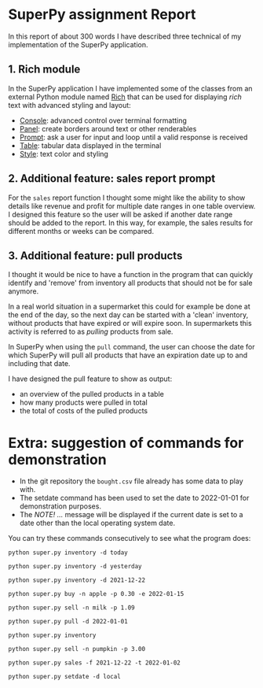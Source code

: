 # SuperPy assignment Report

In this report of about 300 words I have described three technical of my implementation of the SuperPy application.

## 1. Rich module
In the SuperPy application I have implemented some of the classes from an external Python module named [Rich](https://rich.readthedocs.io) that can be used for displaying *rich* text with advanced styling and layout:

- [Console](https://rich.readthedocs.io/en/stable/console.html): advanced control over terminal formatting
- [Panel](https://rich.readthedocs.io/en/stable/panel.html): create borders around text or other renderables
- [Prompt](https://rich.readthedocs.io/en/stable/prompt.html): ask a user for input and loop until a valid response is received
- [Table](https://rich.readthedocs.io/en/stable/tables.html): tabular data displayed in the terminal
- [Style](https://rich.readthedocs.io/en/stable/style.html): text color and styling

 ## 2. Additional feature: sales report prompt
For the `sales` report function I thought some might like the ability to show details like revenue and profit for multiple date ranges in one table overview. I designed this feature so the user will be asked if another date range should be added to the report. In this way, for example, the sales results for different months or weeks can be compared.

 ## 3. Additional feature: pull products
I thought it would be nice to have a function in the program that can quickly identify and 'remove' from inventory all products that should not be for sale anymore. 

In a real world situation in a supermarket this could for example be done at the end of the day, so the next day can be started with a 'clean' inventory, without products that have expired or will expire soon. In supermarkets this activity is referred to as *pulling* products from sale. 

In SuperPy when using the `pull` command, the user can choose the date for which SuperPy will pull all products that have an expiration date up to and including that date.

I have designed the pull feature to show as output:
- an overview of the pulled products in a table
- how many products were pulled in total
- the total of costs of the pulled products

# Extra: suggestion of commands for demonstration
- In the git repository the `bought.csv` file already has some data to play with.
- The setdate command has been used to set the date to 2022-01-01 for demonstration purposes.
- The *NOTE! ...* message will be displayed if the current date is set to a date other than the local operating system date.

You can try these commands consecutively to see what the program does:
```
python super.py inventory -d today
```
```
python super.py inventory -d yesterday
```
```
python super.py inventory -d 2021-12-22
```
```
python super.py buy -n apple -p 0.30 -e 2022-01-15
```
```
python super.py sell -n milk -p 1.09
```
```
python super.py pull -d 2022-01-01
```
```
python super.py inventory
```
```
python super.py sell -n pumpkin -p 3.00
```
```
python super.py sales -f 2021-12-22 -t 2022-01-02
```
```
python super.py setdate -d local
```